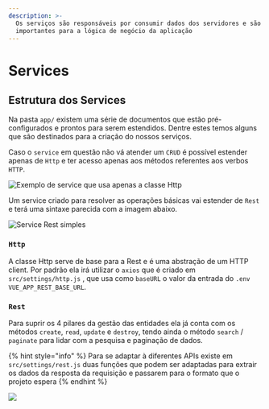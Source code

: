 ```yaml
---
description: >-
  Os serviços são responsáveis por consumir dados dos servidores e são muito
  importantes para a lógica de negócio da aplicação
---
```


# Services

## Estrutura dos Services

Na pasta `app/` existem uma série de documentos que estão pré-configurados e prontos para serem estendidos. Dentre estes temos alguns que são destinados para a criação do nossos serviços.

Caso o `service` em questão não vá atender um `CRUD` é possível estender apenas de `Http` e ter acesso apenas aos métodos referentes aos verbos `HTTP`.

![Exemplo de service que usa apenas a classe Http](../.gitbook/assets/image-35.png)

Um service criado para resolver as operações básicas vai estender de `Rest` e terá uma sintaxe parecida com a imagem abaixo.

![Service Rest simples](https://github.com/3kynox/skeleton-quasar-docs/tree/b95af65d3ee68bdf34af9b56bfe9778fe205da07/.gitbook/assets/image%20%2844%29.png)

### `Http`

A classe Http serve de base para a Rest e é uma abstração de um HTTP client. Por padrão ela irá utilizar o `axios` que é criado em `src/settings/http.js` , que usa como `baseURL` o valor da entrada do `.env` `VUE_APP_REST_BASE_URL`.

### `Rest`

Para suprir os 4 pilares da gestão das entidades ela já conta com os métodos `create`, `read`, `update` e `destroy`, tendo ainda o método `search` / `paginate` para lidar com a pesquisa e paginação de dados.

{% hint style="info" %}
Para se adaptar à diferentes APIs existe em `src/settings/rest.js` duas funções que podem ser adaptadas para extrair os dados da resposta da requisição e passarem para o formato que o projeto espera
{% endhint %}

![](../.gitbook/assets/image-18.png)

